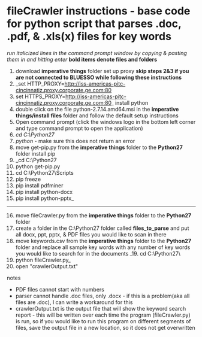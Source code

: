 # fileCrawler instructions - base code for python script that parses .doc, .pdf, &amp; .xls(x) files for key words

_run italicized lines in the command prompt window by copying & pasting them in and hitting enter_
__bold items denote files and folders__
 
1. download __imperative things__ folder
set up proxy
**skip steps 2&3 if you are not connected to BLUESSO while following these instructions**
2. _set HTTP_PROXY=http://iss-americas-pitc-cincinnatiz.proxy.corporate.ge.com:80
3. set HTTPS_PROXY=http://iss-americas-pitc-cincinnatiz.proxy.corporate.ge.com:80_
install python
4. double click on the file python-2.7.14.amd64.msi in the __imperative things/install files__ folder and follow the default setup instructions
5. Open command prompt (click the windows logo in the bottom left corner and type command prompt to open the application)
6. _cd C:\Python27_
7. _python_ - make sure this does not return an error
8. move get-pip.py from the __imperative things__ folder to the __Python27__ folder
install pip
9. _cd C:\Python27
10. python get-pip.py
11. cd C:\Python27\Scripts
12. pip freeze
13. pip install pdfminer
14. pip install python-docx
15. pip install python-pptx_
--------------------------------------------------
16. move fileCrawler.py from the __imperative things__ folder to the __Python27__ folder
17. create a folder in the C:\Python27 folder called __files_to_parse__ and put all docx, ppt, pptx, & PDF files you would like to scan in there
18. move keywords.csv from the __imperative things__ folder to the __Python27__ folder and replace all sample key words with any number of  key words you would like to search for in the documents
_19. cd C:\Python27\
20. python fileCrawler.py_
21. open "crawlerOutput.txt"
 
notes
- PDF files cannot start with numbers
- parser cannot handle .doc files, only .docx - if this is a problem(aka all files are .doc), I can write a workaround for this
- crawlerOutput.txt is the output file that will show the keyword search report - this will be written over each time the program (fileCrawler.py) is run, so if you would like to run this program on different segments of files, save the output file in a new location, so it does not get overwritten
